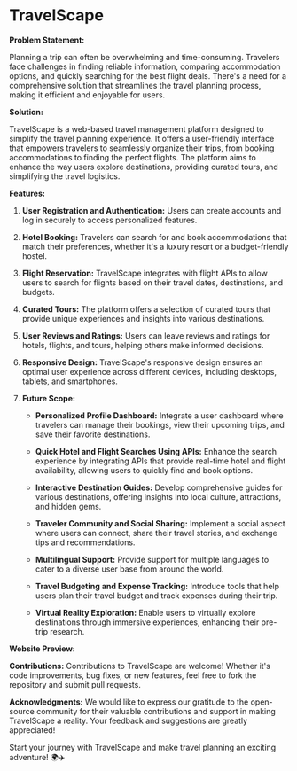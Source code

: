 # TravelScape

**Problem Statement:**

Planning a trip can often be overwhelming and time-consuming. Travelers face challenges in finding reliable information, comparing accommodation options, and quickly searching for the best flight deals. There's a need for a comprehensive solution that streamlines the travel planning process, making it efficient and enjoyable for users.

**Solution:**

TravelScape is a web-based travel management platform designed to simplify the travel planning experience. It offers a user-friendly interface that empowers travelers to seamlessly organize their trips, from booking accommodations to finding the perfect flights. The platform aims to enhance the way users explore destinations, providing curated tours, and simplifying the travel logistics.

**Features:**

1. **User Registration and Authentication:** Users can create accounts and log in securely to access personalized features.
   
2. **Hotel Booking:** Travelers can search for and book accommodations that match their preferences, whether it's a luxury resort or a budget-friendly hostel.
   
3. **Flight Reservation:** TravelScape integrates with flight APIs to allow users to search for flights based on their travel dates, destinations, and budgets.
   
4. **Curated Tours:** The platform offers a selection of curated tours that provide unique experiences and insights into various destinations.
   
5. **User Reviews and Ratings:** Users can leave reviews and ratings for hotels, flights, and tours, helping others make informed decisions.
   
6. **Responsive Design:** TravelScape's responsive design ensures an optimal user experience across different devices, including desktops, tablets, and smartphones.
   
7. **Future Scope:**
   - **Personalized Profile Dashboard:** Integrate a user dashboard where travelers can manage their bookings, view their upcoming trips, and save their favorite destinations.
   
   - **Quick Hotel and Flight Searches Using APIs:** Enhance the search experience by integrating APIs that provide real-time hotel and flight availability, allowing users to quickly find and book options.
   
   - **Interactive Destination Guides:** Develop comprehensive guides for various destinations, offering insights into local culture, attractions, and hidden gems.
   
   - **Traveler Community and Social Sharing:** Implement a social aspect where users can connect, share their travel stories, and exchange tips and recommendations.
   
   - **Multilingual Support:** Provide support for multiple languages to cater to a diverse user base from around the world.
   
   - **Travel Budgeting and Expense Tracking:** Introduce tools that help users plan their travel budget and track expenses during their trip.
   
   - **Virtual Reality Exploration:** Enable users to virtually explore destinations through immersive experiences, enhancing their pre-trip research.

**Website Preview:**

**Contributions:**
Contributions to TravelScape are welcome! Whether it's code improvements, bug fixes, or new features, feel free to fork the repository and submit pull requests.

**Acknowledgments:**
We would like to express our gratitude to the open-source community for their valuable contributions and support in making TravelScape a reality. Your feedback and suggestions are greatly appreciated!

Start your journey with TravelScape and make travel planning an exciting adventure! 🌍✈️
